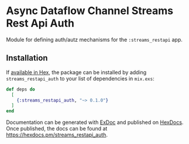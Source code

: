 # Async Dataflow Channel Streams Rest Api Auth

Module for defining auth/autz mechanisms for the `:streams_restapi` app.

## Installation

If [available in Hex](https://hex.pm/docs/publish), the package can be installed
by adding `streams_restapi_auth` to your list of dependencies in `mix.exs`:

```elixir
def deps do
  [
    {:streams_restapi_auth, "~> 0.1.0"}
  ]
end
```

Documentation can be generated with [ExDoc](https://github.com/elixir-lang/ex_doc)
and published on [HexDocs](https://hexdocs.pm). Once published, the docs can
be found at <https://hexdocs.pm/streams_restapi_auth>.

